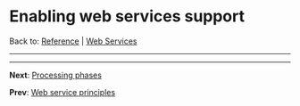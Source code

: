 # Enabling web services support

Back to: [Reference](README.md) | [Web Services](ws-index.md)

---


---
**Next**: [Processing phases](ws-pipeline.md)

**Prev**: [Web service principles](ws-enable.md)